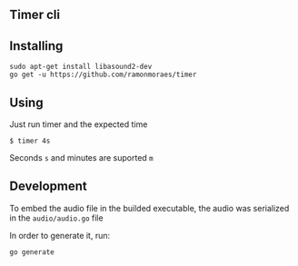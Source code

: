 ## Timer cli

## Installing

```
sudo apt-get install libasound2-dev
go get -u https://github.com/ramonmoraes/timer
```

## Using

Just run timer and the expected time

```
$ timer 4s
```

Seconds `s` and minutes are suported `m`

## Development

To embed the audio file in the builded executable, the audio was serialized in the `audio/audio.go` file

In order to generate it, run:
```
go generate
```
